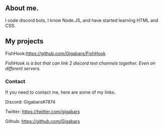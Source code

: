 
## About me.

I code discord bots, I know Node.JS, and have started learning HTML and CSS.


## My projects

FishHook:https://github.com/Gigabars/FishHook

*FishHook is a bot that can link 2 discord text channels together. Even on different servers.*


### Contact

If you need to contact me, here are some of my links.

Discord: Gigabars#7874

Twitter: https://twitter.com/gigabars

Github: https://github.com/Gigabars
